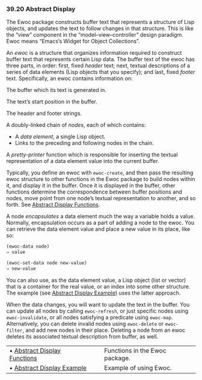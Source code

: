 

### 39.20 Abstract Display

The Ewoc package constructs buffer text that represents a structure of Lisp objects, and updates the text to follow changes in that structure. This is like the “view” component in the “model–view–controller” design paradigm. Ewoc means “Emacs’s Widget for Object Collections”.

An *ewoc* is a structure that organizes information required to construct buffer text that represents certain Lisp data. The buffer text of the ewoc has three parts, in order: first, fixed *header* text; next, textual descriptions of a series of data elements (Lisp objects that you specify); and last, fixed *footer* text. Specifically, an ewoc contains information on:

The buffer which its text is generated in.

The text’s start position in the buffer.

The header and footer strings.

A doubly-linked chain of *nodes*, each of which contains:

*   A *data element*, a single Lisp object.
*   Links to the preceding and following nodes in the chain.

A *pretty-printer* function which is responsible for inserting the textual representation of a data element value into the current buffer.

Typically, you define an ewoc with `ewoc-create`, and then pass the resulting ewoc structure to other functions in the Ewoc package to build nodes within it, and display it in the buffer. Once it is displayed in the buffer, other functions determine the correspondence between buffer positions and nodes, move point from one node’s textual representation to another, and so forth. See [Abstract Display Functions](Abstract-Display-Functions.html).

A node *encapsulates* a data element much the way a variable holds a value. Normally, encapsulation occurs as a part of adding a node to the ewoc. You can retrieve the data element value and place a new value in its place, like so:

```lisp
(ewoc-data node)
⇒ value

(ewoc-set-data node new-value)
⇒ new-value
```

You can also use, as the data element value, a Lisp object (list or vector) that is a container for the real value, or an index into some other structure. The example (see [Abstract Display Example](Abstract-Display-Example.html)) uses the latter approach.

When the data changes, you will want to update the text in the buffer. You can update all nodes by calling `ewoc-refresh`, or just specific nodes using `ewoc-invalidate`, or all nodes satisfying a predicate using `ewoc-map`. Alternatively, you can delete invalid nodes using `ewoc-delete` or `ewoc-filter`, and add new nodes in their place. Deleting a node from an ewoc deletes its associated textual description from buffer, as well.

|                                                                 |    |                                |
| :-------------------------------------------------------------- | -- | :----------------------------- |
| • [Abstract Display Functions](Abstract-Display-Functions.html) |    | Functions in the Ewoc package. |
| • [Abstract Display Example](Abstract-Display-Example.html)     |    | Example of using Ewoc.         |
